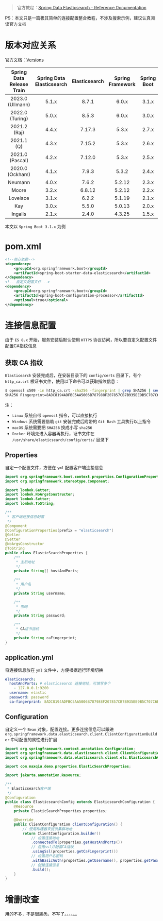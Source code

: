 > 官方教程：[Spring Data Elasticsearch - Reference Documentation](https://docs.spring.io/spring-data/elasticsearch/docs/5.1.6/reference/html/)

PS：本文只是一篇极其简单的连接配置整合教程，不涉及搜索示例，建议认真阅读官方文档

# 版本对应关系

官方文档：[Versions](https://docs.spring.io/spring-data/elasticsearch/docs/5.1.6/reference/html/#preface.versions)

| Spring Data Release Train | Spring Data Elasticsearch | Elasticsearch | Spring Framework | Spring Boot |
| :-----------------------: | :-----------------------: | :-----------: | :--------------: | :---------: |
|     2023.0 (Ullmann)      |           5.1.x           |     8.7.1     |      6.0.x       |    3.1.x    |
|      2022.0 (Turing)      |           5.0.x           |     8.5.3     |      6.0.x       |    3.0.x    |
|       2021.2 (Raj)        |           4.4.x           |    7.17.3     |      5.3.x       |    2.7.x    |
|        2021.1 (Q)         |           4.3.x           |    7.15.2     |      5.3.x       |    2.6.x    |
|      2021.0 (Pascal)      |           4.2.x           |    7.12.0     |      5.3.x       |    2.5.x    |
|      2020.0 (Ockham)      |           4.1.x           |     7.9.3     |      5.3.2       |    2.4.x    |
|          Neumann          |           4.0.x           |     7.6.2     |      5.2.12      |    2.3.x    |
|           Moore           |           3.2.x           |    6.8.12     |      5.2.12      |    2.2.x    |
|         Lovelace          |           3.1.x           |     6.2.2     |      5.1.19      |    2.1.x    |
|            Kay            |           3.0.x           |     5.5.0     |      5.0.13      |    2.0.x    |
|          Ingalls          |           2.1.x           |     2.4.0     |      4.3.25      |    1.5.x    |

本文以 `Spring Boot 3.1.x` 为例

# pom.xml

```xml
<!--核心依赖-->
<dependency>
    <groupId>org.springframework.boot</groupId>
    <artifactId>spring-boot-starter-data-elasticsearch</artifactId>
</dependency>
<!-- 自定义配置文件 -->
<dependency>
    <groupId>org.springframework.boot</groupId>
    <artifactId>spring-boot-configuration-processor</artifactId>
    <optional>true</optional>
</dependency>
```

# 连接信息配置

由于 `ES 8.x` 开始，服务安装后默认使用 `HTTPS` 协议访问，所以要自定义配置文件配置CA指纹信息

## 获取 CA 指纹

`Elasticearch` 安装完成后，在安装目录下的 `config/certs` 目录下，有个 `http_ca.crt` 根证书文件，使用以下命令可以获取指纹信息：

```bash
$ openssl x509 -in http_ca.crt -sha256 -fingerprint | grep SHA256 | sed 's/://g'
SHA256 Fingerprint=8ADC8194ADFBC5AA5006B787988F207857CB7B935EE9B5C707C6BAB84759A99C
```

注：

- `Linux` 系统自带 `openssl` 指令，可以直接执行
- `Windows` 系统需要借助 `git` 安装完成后附带的 `Git Bash` 工具执行以上指令
- `macOS` 系统需要把 `SHA256` 换成小写 `sha256`
- `Docker` 环境先进入容器再执行，证书文件在 `/usr/share/elasticsearch/config/certs/` 目录下

## Properties

自定一个配置文件，方便在 `yml` 配置客户端连接信息

```java
import org.springframework.boot.context.properties.ConfigurationProperties;
import org.springframework.stereotype.Component;

import lombok.Getter;
import lombok.NoArgsConstructor;
import lombok.Setter;
import lombok.ToString;

/**
 * 客户端连接信息配置
 */
@Component
@ConfigurationProperties(prefix = "elasticsearch")
@Getter
@Setter
@NoArgsConstructor
@ToString
public class ElasticSearchProperties {
    /**
     * 主机地址
     */
    private String[] hostAndPorts;

    /**
     * 用户名
     */
    private String username;

    /**
     * 密码
     */
    private String password;

    /**
     * CA证书指纹
     */
    private String caFingerprint;
}

```

## application.yml

将连接信息放在 `yml` 文件中，方便根据运行环境切换

```yml
elasticsearch:
  hostAndPorts: # elasticsearch 连接地址，可填写多个
    - 127.0.0.1:9200
  username: elastic
  password: password
  ca-fingerprint: 8ADC8194ADFBC5AA5006B787988F207857CB7B935EE9B5C707C6BAB84759A99C
```

## Configuration

自定义一个 `Bean` 对象，配置连接。更多连接信息可以跟进 `org.springframework.data.elasticsearch.client.ClientConfigurationBuilder` 中可配置的属性进行扩展

```java
import org.springframework.context.annotation.Configuration;
import org.springframework.data.elasticsearch.client.ClientConfiguration;
import org.springframework.data.elasticsearch.client.elc.ElasticsearchConfiguration;

import com.maxqiu.demo.properties.ElasticSearchProperties;

import jakarta.annotation.Resource;

/**
 * Elasticsearch客户端
 */
@Configuration
public class ElasticsearchConfig extends ElasticsearchConfiguration {
    @Resource
    private ElasticSearchProperties properties;

    @Override
    public ClientConfiguration clientConfiguration() {
        // 使用构建器来提供集群地址
        return ClientConfiguration.builder()
            // 设置连接地址
            .connectedTo(properties.getHostAndPorts())
            // 启用ssl并配置CA指纹
            .usingSsl(properties.getCaFingerprint())
            // 设置用户名密码
            .withBasicAuth(properties.getUsername(), properties.getPassword())
            // 创建连接信息
            .build();
    }
}
```

# 增删改查

用的不多，不是很熟悉，不写了。。。。。。